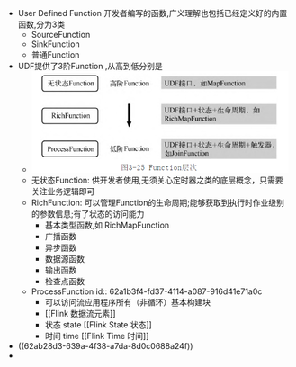 - User Defined Function 开发者编写的函数,广义理解也包括已经定义好的内置函数,分为3类
	- SourceFunction
	- SinkFunction
	- 普通Function
- UDF提供了3阶Function ,从高到低分别是
	- ![image.png](../assets/image_1654764563107_0.png)
	- 无状态Function: 供开发者使用,无须关心定时器之类的底层概念，只需要关注业务逻辑即可
	- RichFunction: 可以管理Function的生命周期;能够获取到执行时作业级别的参数信息;有了状态的访问能力
		- 基本类型函数,如 RichMapFunction
		- 广播函数
		- 异步函数
		- 数据源函数
		- 输出函数
		- 检查点函数
	- ProcessFunction
	  id:: 62a1b3f4-fd37-4114-a087-916d41e71a0c
		- 可以访问流应用程序所有（非循环）基本构建块
		- [[Flink 数据流元素]]
		- 状态 state [[Flink State 状态]]
		- 时间 time [[Flink Time 时间]]
- ((62ab28d3-639a-4f38-a7da-8d0c0688a24f))
-